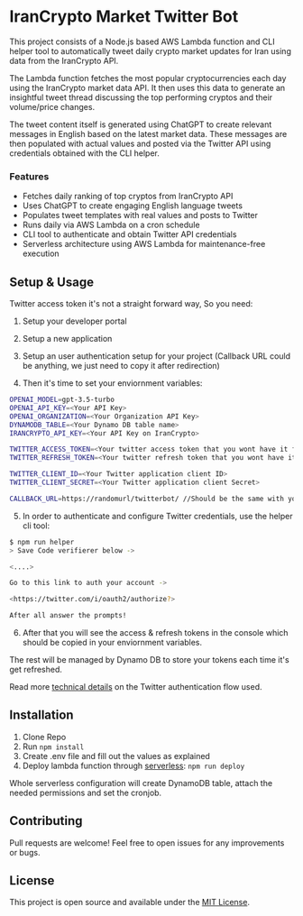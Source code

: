 # IranCrypto Market Twitter Bot

This project consists of a Node.js based AWS Lambda function and CLI helper tool to automatically tweet daily crypto market updates for Iran using data from the IranCrypto API.

The Lambda function fetches the most popular cryptocurrencies each day using the IranCrypto market data API. It then uses this data to generate an insightful tweet thread discussing the top performing cryptos and their volume/price changes.

The tweet content itself is generated using ChatGPT to create relevant messages in English based on the latest market data. These messages are then populated with actual values and posted via the Twitter API using credentials obtained with the CLI helper.

### Features
* Fetches daily ranking of top cryptos from IranCrypto API
* Uses ChatGPT to create engaging English language tweets
* Populates tweet templates with real values and posts to Twitter
* Runs daily via AWS Lambda on a cron schedule
* CLI tool to authenticate and obtain Twitter API credentials
* Serverless architecture using AWS Lambda for maintenance-free execution

## Setup & Usage
Twitter access token it's not a straight forward way, So you need:

1. Setup your developer portal
2. Setup a new application
3. Setup an user authentication setup for your project (Callback URL could be anything, we just need to copy it after redirection)

4. Then it's time to set your enviornment variables:
```sh
OPENAI_MODEL=gpt-3.5-turbo
OPENAI_API_KEY=<Your API Key>
OPENAI_ORGANIZATION=<Your Organization API Key>
DYNAMODB_TABLE=<Your Dynamo DB table name>
IRANCRYPTO_API_KEY=<Your API Key on IranCrypto>

TWITTER_ACCESS_TOKEN=<Your twitter access token that you wont have it first>
TWITTER_REFRESH_TOKEN=<Your twitter refresh token that you wont have it first>

TWITTER_CLIENT_ID=<Your Twitter application client ID>
TWITTER_CLIENT_SECRET=<Your Twitter application client Secret>

CALLBACK_URL=https://randomurl/twitterbot/ //Should be the same with your Twitter app config
```

5. In order to authenticate and configure Twitter credentials, use the helper cli tool:
```sh
$ npm run helper
> Save Code verifierer below ->

<....>

Go to this link to auth your account ->

<https://twitter.com/i/oauth2/authorize?>

After all answer the prompts!
```

6. After that you will see the access & refresh tokens in the console which should be copied in your enviornment variables.

The rest will be managed by Dynamo DB to store your tokens each time it's get refreshed.

Read more [technical details](https://github.com/PLhery/node-twitter-api-v2/blob/712ca82293c1b587638055537969dbec5a7bce40/doc/auth.md#user-wide-authentication-flow)  on the Twitter authentication flow used.

## Installation
1. Clone Repo
2. Run `npm install`
3. Create .env file and fill out the values as explained
4. Deploy lambda function through [serverless](https://www.serverless.com/framework/docs/providers/aws/guide/deploying): `npm run deploy`

Whole serverless configuration will create DynamoDB table, attach the needed permissions and set the cronjob.

## Contributing
Pull requests are welcome! Feel free to open issues for any improvements or bugs.

## License
This project is open source and available under the [MIT License](https://opensource.org/licenses/MIT).